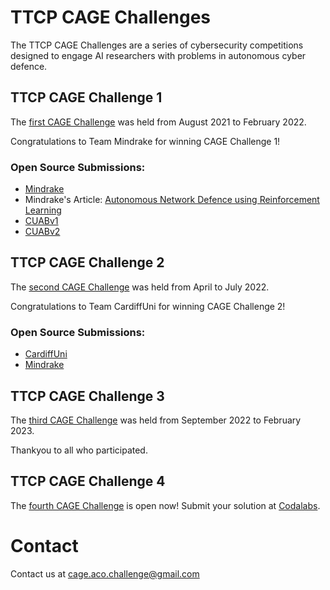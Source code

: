 # TTCP CAGE Challenges 
The TTCP CAGE Challenges are a series of cybersecurity competitions designed to engage AI researchers with problems in autonomous cyber defence.

## TTCP CAGE Challenge 1
The [first CAGE Challenge](https://github.com/cage-challenge/cage-challenge-1) was held from August 2021 to February 2022.

Congratulations to Team Mindrake for winning CAGE Challenge 1!

### Open Source Submissions:
* [Mindrake](https://github.com/alan-turing-institute/cage-challenge-1-public)
* Mindrake's Article: [Autonomous Network Defence using Reinforcement Learning](https://dl.acm.org/doi/abs/10.1145/3488932.3527286)
* [CUABv1](https://github.com/john-cardiff/cyborg-cage)
* [CUABv2](https://github.com/mprhode/cyborg-submission-CUABv2)

## TTCP CAGE Challenge 2
The [second CAGE Challenge](https://github.com/cage-challenge/cage-challenge-2) was held from April to July 2022.

Congratulations to Team CardiffUni for winning CAGE Challenge 2!

### Open Source Submissions:
* [CardiffUni](https://github.com/john-cardiff/-cyborg-cage-2)
* [Mindrake](https://github.com/alan-turing-institute/cage-challenge-2-public)

## TTCP CAGE Challenge 3
The [third CAGE Challenge](https://github.com/cage-challenge/cage-challenge-3) was held from September 2022 to February 2023.

Thankyou to all who participated.

## TTCP CAGE Challenge 4
The [fourth CAGE Challenge](https://github.com/cage-challenge/cage-challenge-4) is open now! Submit your solution at [Codalabs](https://codalab.lisn.upsaclay.fr/competitions/17672).

# Contact
Contact us at cage.aco.challenge@gmail.com
